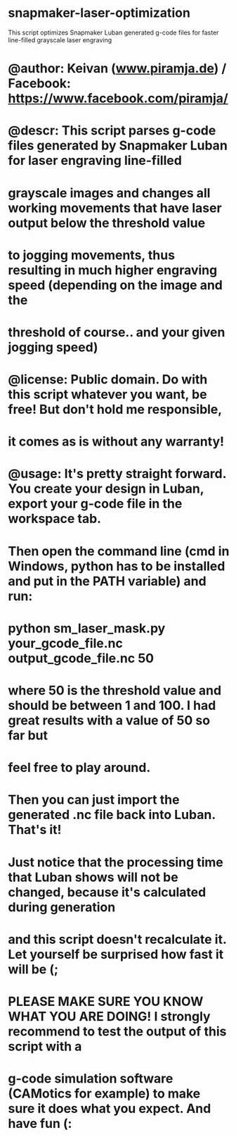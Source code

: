 # snapmaker-laser-optimization
This script optimizes Snapmaker Luban generated g-code files for faster line-filled grayscale laser engraving

# @author: Keivan (www.piramja.de) / Facebook: https://www.facebook.com/piramja/
#
# @descr: This script parses g-code files generated by Snapmaker Luban for laser engraving line-filled
#         grayscale images and changes all working movements that have laser output below the threshold value
#         to jogging movements, thus resulting in much higher engraving speed (depending on the image and the
#         threshold of course.. and your given jogging speed)
#
# @license: Public domain. Do with this script whatever you want, be free! But don't hold me responsible,
#           it comes as is without any warranty!
#
# @usage: It's pretty straight forward. You create your design in Luban, export your g-code file in the workspace tab.
#         Then open the command line (cmd in Windows, python has to be installed and put in the PATH variable) and run:
#
#         python sm_laser_mask.py your_gcode_file.nc output_gcode_file.nc 50
#
#         where 50 is the threshold value and should be between 1 and 100. I had great results with a value of 50 so far but
#         feel free to play around.
#
#         Then you can just import the generated .nc file back into Luban. That's it!
#         Just notice that the processing time that Luban shows will not be changed, because it's calculated during generation
#         and this script doesn't recalculate it. Let yourself be surprised how fast it will be (;
#
# PLEASE MAKE SURE YOU KNOW WHAT YOU ARE DOING! I strongly recommend to test the output of this script with a
# g-code simulation software (CAMotics for example) to make sure it does what you expect. And have fun (:
